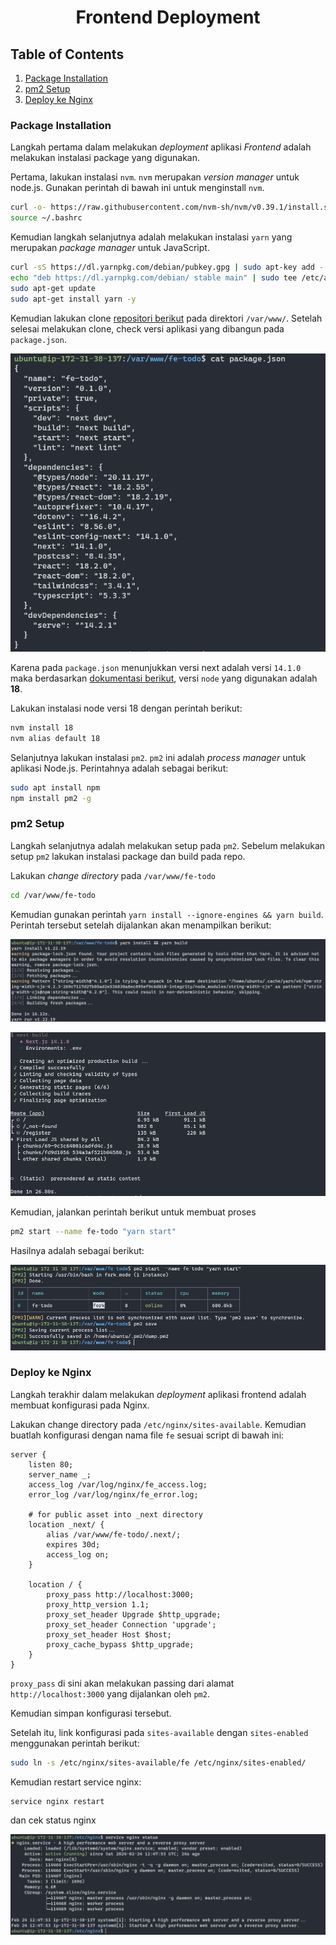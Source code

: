 <div align=center>

# Frontend Deployment

</div>

## Table of Contents
1. [Package Installation](#package-installation)
2. [pm2 Setup](#pm2-setup)
3. [Deploy ke Nginx](#deploy-ke-nginx)


### Package Installation

Langkah pertama dalam melakukan *deployment* aplikasi *Frontend* adalah melakukan instalasi package yang digunakan.

Pertama, lakukan instalasi `nvm`. `nvm` merupakan *version manager* untuk node.js. Gunakan perintah di bawah ini untuk menginstall `nvm`.

```sh
curl -o- https://raw.githubusercontent.com/nvm-sh/nvm/v0.39.1/install.sh | bash
source ~/.bashrc
```

Kemudian langkah selanjutnya adalah melakukan instalasi `yarn` yang merupakan *package manager* untuk JavaScript.

```sh
curl -sS https://dl.yarnpkg.com/debian/pubkey.gpg | sudo apt-key add -
echo "deb https://dl.yarnpkg.com/debian/ stable main" | sudo tee /etc/apt/sources.list.d/yarn.list
sudo apt-get update
sudo apt-get install yarn -y
```

Kemudian lakukan clone [repositori berikut](https://github.com/elshiraphine/fe-todo.git) pada direktori `/var/www/`. Setelah selesai melakukan clone, check versi aplikasi yang dibangun pada `package.json`.

![package](assets/package.png)

Karena pada `package.json` menunjukkan versi next adalah versi `14.1.0` maka berdasarkan [dokumentasi berikut](https://nextjs.org/docs/app/building-your-application/upgrading/version-14), versi `node` yang digunakan adalah **18**.

Lakukan instalasi node versi 18 dengan perintah berikut:

```sh
nvm install 18
nvm alias default 18
```

Selanjutnya lakukan instalasi `pm2`. `pm2` ini adalah *process manager* untuk aplikasi Node.js. Perintahnya adalah sebagai berikut:

```sh
sudo apt install npm
npm install pm2 -g
```

### pm2 Setup

Langkah selanjutnya adalah melakukan setup pada `pm2`. Sebelum melakukan setup `pm2` lakukan instalasi package dan build pada repo.

Lakukan *change directory* pada `/var/www/fe-todo`

```sh
cd /var/www/fe-todo
```

Kemudian gunakan perintah `yarn install --ignore-engines && yarn build`. Perintah tersebut setelah dijalankan akan menampilkan berikut:

![install](assets/yarn_install.png)

![build](assets/yarn_build.png)

Kemudian, jalankan perintah berikut untuk membuat proses

```sh
pm2 start --name fe-todo "yarn start"
```

Hasilnya adalah sebagai berikut:

![pm2](assets/pm2.png)

### Deploy ke Nginx

Langkah terakhir dalam melakukan *deployment* aplikasi frontend adalah membuat konfigurasi pada Nginx.

Lakukan change directory pada `/etc/nginx/sites-available`. Kemudian buatlah konfigurasi dengan nama file `fe` sesuai script di bawah ini:

```
server {
    listen 80;
    server_name _;
    access_log /var/log/nginx/fe_access.log;
    error_log /var/log/nginx/fe_error.log;

    # for public asset into _next directory
    location _next/ {
        alias /var/www/fe-todo/.next/;
        expires 30d;
        access_log on;
    }

    location / {
        proxy_pass http://localhost:3000;
        proxy_http_version 1.1;
        proxy_set_header Upgrade $http_upgrade;
        proxy_set_header Connection 'upgrade';
        proxy_set_header Host $host;
        proxy_cache_bypass $http_upgrade;
    }
}
```

`proxy_pass` di sini akan melakukan passing dari alamat `http://localhost:3000` yang dijalankan oleh `pm2`.

Kemudian simpan konfigurasi tersebut.

Setelah itu, link konfigurasi pada `sites-available` dengan `sites-enabled` menggunakan perintah berikut:

```sh
sudo ln -s /etc/nginx/sites-available/fe /etc/nginx/sites-enabled/
```

Kemudian restart service nginx:

```
service nginx restart
```

dan cek status nginx

![status](assets/nginx_status.png)